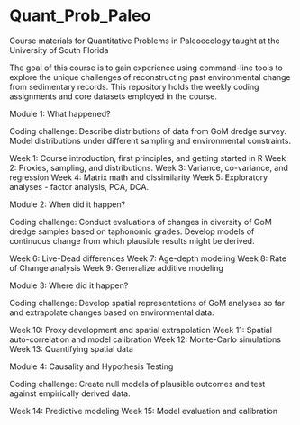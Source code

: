 # Quant_Prob_Paleo
Course materials for Quantitative Problems in Paleoecology taught at the University of South Florida

The goal of this course is to gain experience using command-line tools to explore the unique challenges of reconstructing past environmental change from sedimentary records. This repository holds the weekly coding assignments and core datasets employed in the course.

Module 1: What happened?

Coding challenge: Describe distributions of data from GoM dredge survey. Model distributions under different sampling and environmental constraints.

Week 1: Course introduction, first principles, and getting started in R
Week 2: Proxies, sampling, and distributions.
Week 3: Variance, co-variance, and regression
Week 4: Matrix math and dissimilarity
Week 5: Exploratory analyses - factor analysis, PCA, DCA.

Module 2: When did it happen?

Coding challenge: Conduct evaluations of changes in diversity of GoM dredge samples based on taphonomic grades. Develop models of continuous change from which plausible results might be derived.

Week 6: Live-Dead differences
Week 7: Age-depth modeling
Week 8: Rate of Change analysis
Week 9: Generalize additive modeling

Module 3: Where did it happen?

Coding challenge: Develop spatial representations of GoM analyses so far and extrapolate changes based on environmental data.

Week 10: Proxy development and spatial extrapolation
Week 11: Spatial auto-correlation and model calibration
Week 12: Monte-Carlo simulations
Week 13: Quantifying spatial data

Module 4: Causality and Hypothesis Testing

Coding challenge: Create null models of plausible outcomes and test against empirically derived data.

Week 14: Predictive modeling
Week 15: Model evaluation and calibration
